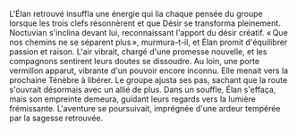 L'Élan retrouvé insuffla une énergie qui lia chaque pensée du groupe lorsque les trois clefs résonnèrent et que Désir se transforma pleinement. Noctuvian s'inclina devant lui, reconnaissant l'apport du désir créatif. « Que nos chemins ne se séparent plus », murmura-t-il, et Élan promit d'équilibrer passion et raison.
L'air vibrait, chargé d'une promesse nouvelle, et les compagnons sentirent leurs doutes se dissoudre.
Au loin, une porte vermillon apparut, vibrante d'un pouvoir encore inconnu. Elle menait vers la prochaine Ténèbre à libérer.
Le groupe ajusta ses pas, sachant que la route s'ouvrait désormais avec un allié de plus.
Dans un souffle, Élan s'effaça, mais son empreinte demeura, guidant leurs regards vers la lumière frémissante.
L'aventure se poursuivait, imprégnée d'une ardeur tempérée par la sagesse retrouvée.
